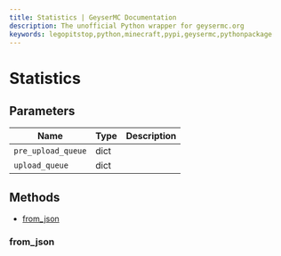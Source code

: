 ```yaml
---
title: Statistics | GeyserMC Documentation
description: The unofficial Python wrapper for geysermc.org
keywords: legopitstop,python,minecraft,pypi,geysermc,pythonpackage
---
```


# Statistics

## Parameters

| Name               | Type | Description |
| ------------------ | ---- | ----------- |
| `pre_upload_queue` | dict |             |
| `upload_queue`     | dict |             |

## Methods

- [from_json](#from_json)

### from_json
